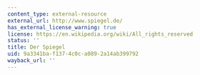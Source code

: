 ```yaml
---
content_type: external-resource
external_url: http://www.spiegel.de/
has_external_license_warning: true
license: https://en.wikipedia.org/wiki/All_rights_reserved
status: ''
title: Der Spiegel
uid: 9a3341ba-f137-4c0c-a089-2a14ab399792
wayback_url: ''
---
```

